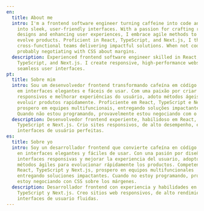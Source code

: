 ```yaml
---
en:
  title: About me
  intro: I'm a frontend software engineer turning caffeine into code and ideas
    into sleek, user-friendly interfaces. With a passion for crafting responsive
    designs and enhancing user experiences, I embrace agile methods to rapidly
    evolve products. Proficient in React, TypeScript, and Next.js, I thrive in
    cross-functional teams delivering impactful solutions. When not coding, I'm
    probably negotiating with CSS about margins.
  description: Experienced frontend software engineer skilled in React,
    TypeScript, and Next.js. I create responsive, high-performance websites and
    seamless user interfaces.
pt:
  title: Sobre mim
  intro: Sou um desenvolvedor frontend transformando cafeína em código e ideias
    em interfaces elegantes e fáceis de usar. Com uma paixão por criar designs
    responsivos e melhorar experiências do usuário, adoto métodos ágeis para
    evoluir produtos rapidamente. Proficiente em React, TypeScript e Next.js,
    prospero em equipes multifuncionais, entregando soluções impactantes.
    Quando não estou programando, provavelmente estou negociando com o CSS sobre margens.
  description: Desenvolvedor frontend experiente, habilidoso em React,
    TypeScript e Next.js. Crio sites responsivos, de alto desempenho, e
    interfaces de usuário perfeitas.
es:
  title: Sobre yo
  intro: Soy un desarrollador frontend que convierte cafeína en código e ideas
    en interfaces elegantes y fáciles de usar. Con una pasión por diseñar
    interfaces responsivas y mejorar la experiencia del usuario, adopto
    métodos ágiles para evolucionar rápidamente los productos. Competente en
    React, TypeScript y Next.js, prospero en equipos multifuncionales
    entregando soluciones impactantes. Cuando no estoy programando, probablemente
    estoy negociando con CSS sobre los márgenes.
  description: Desarrollador frontend con experiencia y habilidades en React,
    TypeScript y Next.js. Creo sitios web responsivos, de alto rendimiento, e
    interfaces de usuario fluidas.
---
```

